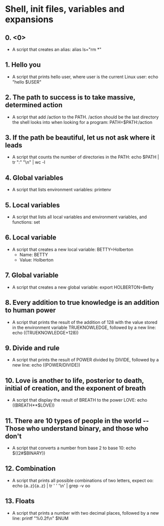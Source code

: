 # Shell, init files, variables and expansions
## 0. <0>
* A script that creates an alias: alias ls="rm *"
## 1. Hello you
* A script that prints hello user, where user is the current Linux user: echo "hello $USER"
## 2. The path to success is to take massive, determined action
* A script that add /action to the PATH. /action should be the last directory the shell looks into when looking for a program: PATH=$PATH:/action
## 3. If the path be beautiful, let us not ask where it leads
* A script that counts the number of directories in the PATH: echo $PATH | tr ":" "\n" | wc -l
## 4. Global variables
* A script that lists environment variables: printenv
## 5. Local variables
* A script that lists all local variables and environment variables, and functions: set
## 6. Local variable
* A script that creates a new local variable: BETTY=Holberton
  - Name: BETTY
  - Value: Holberton
## 7. Global variable  
* A script that creates a new global variable: export HOLBERTON=Betty
## 8. Every addition to true knowledge is an addition to human power
* A script that prints the result of the addition of 128 with the value stored in the environment variable TRUEKNOWLEDGE, followed by a new line: echo $(($TRUEKNOWLEDGE+128))
## 9. Divide and rule
* A script that prints the result of POWER divided by DIVIDE, followed by a new line: echo $(($POWER/DIVIDE))
## 10. Love is another to life, posterior to death, initial of creation, and the exponent of breath
* A script that display the result of BREATH to the power LOVE: echo $(($BREATH**$LOVE))
## 11. There are 10 types of people in the world -- Those who understand binary, and those who don't
* A script that converts a number from base 2 to base 10: echo $((2#$BINARY))
## 12. Combination
* A script that prints all possible combinations of two letters, expect oo: echo {a..z}{a..z} | tr ' ' '\n' | grep -v oo
## 13. Floats
* A script that prints a number with two decimal places, followed by a new line: printf "%0.2f\n" $NUM
